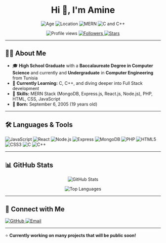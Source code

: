 <h1 align="center">Hi 👋, I'm Amine</h1>

<p align="center">
  <img src="https://img.shields.io/badge/Age-19-blue" alt="Age" />
  <img src="https://img.shields.io/badge/Location-Tunisia-ff69b4" alt="Location" />
  <img src="https://img.shields.io/badge/MERN%20Stack-Developer-brightgreen" alt="MERN" />
  <img src="https://img.shields.io/badge/Learning-C%20%26%20C++-orange" alt="C and C++" />
</p>

<p align="center">
  <img src="https://komarev.com/ghpvc/?username=AmineDev07&label=Profile%20views&color=0e75b6&style=flat" alt="Profile views" />
  <a href="https://github.com/AmineDev07?tab=followers">
    <img src="https://img.shields.io/github/followers/AmineDev07?label=Followers" alt="Followers" />
  </a>
  <a href="https://github.com/AmineDev07?tab=repositories">
    <img src="https://img.shields.io/github/stars/AmineDev07?label=Stars" alt="Stars" />
  </a>
</p>

---

## 🙋‍♂️ About Me

- 🎓 **High School Graduate** with a **Baccalaureate Degree in Computer Science** and currently and **Undergraduate** in **Computer Engineering** from Tunisia  
- 🌱 **Currently Learning:** C, C++, and diving deeper into Full Stack development  
- 💼 **Skills:** MERN Stack (MongoDB, Express.js, React.js, Node.js), PHP, HTML, CSS, JavaScript  
- 🎂 **Born:** September 6, 2005 (19 years old)

---

## 🛠️ Languages & Tools  
<p align="left">
  <img src="https://img.shields.io/badge/JavaScript-F7DF1E?style=for-the-badge&logo=javascript&logoColor=black" alt="JavaScript" />
  <img src="https://img.shields.io/badge/React-20232A?style=for-the-badge&logo=react&logoColor=61DAFB" alt="React" />
  <img src="https://img.shields.io/badge/Node.js-339933?style=for-the-badge&logo=node.js&logoColor=white" alt="Node.js" />
  <img src="https://img.shields.io/badge/Express.js-000000?style=for-the-badge&logo=express&logoColor=white" alt="Express" />
  <img src="https://img.shields.io/badge/MongoDB-47A248?style=for-the-badge&logo=mongodb&logoColor=white" alt="MongoDB" />
  <img src="https://img.shields.io/badge/PHP-777BB4?style=for-the-badge&logo=php&logoColor=white" alt="PHP" />
  <img src="https://img.shields.io/badge/HTML5-E34F26?style=for-the-badge&logo=html5&logoColor=white" alt="HTML5" />
  <img src="https://img.shields.io/badge/CSS3-1572B6?style=for-the-badge&logo=css3&logoColor=white" alt="CSS3" />
  <img src="https://img.shields.io/badge/C-00599C?style=for-the-badge&logo=c&logoColor=white" alt="C" />
  <img src="https://img.shields.io/badge/C++-00599C?style=for-the-badge&logo=c%2B%2B&logoColor=white" alt="C++" />
</p>

---

## 📊 GitHub Stats  
<p align="center">
  <img src="https://github-readme-stats.vercel.app/api?username=AmineDev07&show_icons=true&theme=radical" alt="GitHub Stats" />
</p>

<p align="center">
  <img src="https://github-readme-stats.vercel.app/api/top-langs/?username=AmineDev07&layout=compact&theme=radical" alt="Top Languages" />
</p>

---

## 🔗 Connect with Me  
<p align="left">
  <a href="https://github.com/AmineDev07" target="_blank">
    <img src="https://img.shields.io/badge/GitHub-181717?style=for-the-badge&logo=github&logoColor=white" alt="GitHub" />
  </a>
  <a href="mailto:aminekbairi103@gmail.com" target="_blank">
    <img src="https://img.shields.io/badge/Email-D14836?style=for-the-badge&logo=gmail&logoColor=white" alt="Email" />
  </a>
</p>

---

⭐️ **Currently working on many projects that will be public soon!**  

